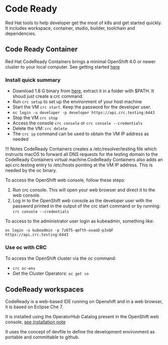 # Code Ready

Red Hat tools to help developer get the most of k8s and get started quickly. It includes workspace, container, studio, builder, toolchain and dependencies.


## Code Ready Container

Red Hat CodeReady Containers brings a minimal OpenShift 4.0 or newer cluster to your local computer. See getting started [here](https://code-ready.github.io/crc/)

### Install quick summary

* Download 1.8 G binary from [here](https://cloud.redhat.com/openshift/install/crc/installer-provisioned), extract it in a folder with $PATH. It shoud just create a crc command.
* Run `crc setup` to set up the environment of your host machine 
* Start the VM `crc start`. Keep the password for the developer user.
* `oc login -u developer -p developer https://api.crc.testing:6443` 
* Stop the VM `crc stop`
* Access the console `crc console` or `crc console --credentials`
* Delete the VM: `crc delete`
* The `crc ip` command can be used to obtain the VM IP address as needed

!!! Notes
    CodeReady Containers creates a /etc/resolver/testing file which instructs macOS to forward all DNS requests for the testing domain to the CodeReady Containers virtual machine.CodeReady Containers also adds an api.crc.testing entry to /etc/hosts pointing at the VM IP address. This is needed by the oc binary.


To access the OpenShift web console, follow these steps:

1. Run crc console. This will open your web browser and direct it to the web console.
2. Log in to the OpenShift web console as the developer user with the password printed in the output of the crc start command or by running: `crc console --credentials`

To access to the administrator user login as kubeadmin, something like:

`oc login -u kubeadmin -p 7z6T5-qmTth-oxaoD-p3xQF https://api.crc.testing:6443`

### Use oc with CRC

To access the OpenShift cluster via the oc command:

* `crc oc-env`
* Get the Cluster Operators: `oc get co`

## CodeReady workspaces

CodeReady is a web-based IDE running on Openshift and in a web browser, it is based on Eclipse Che 7.

It is installed using the OperatorHub Catalog present in the OpenShift web console, [see installation note](https://access.redhat.com/documentation/en-us/red_hat_codeready_workspaces/2.1/html/installation_guide/index)

It uses the concept of devfile to define the development environment as portable and committable to github.

